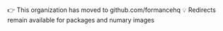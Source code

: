 👉 This organization has moved to github.com/formancehq
💡 Redirects remain available for packages and numary images
